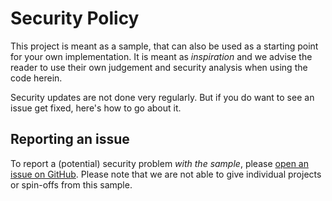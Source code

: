 # Security Policy

This project is meant as a sample, that can also be used as a starting point for your own implementation.
It is meant as _inspiration_ and we advise the reader to use their own judgement and security analysis when using the code herein.

Security updates are not done very regularly.
But if you do want to see an issue get fixed, here's how to go about it.

## Reporting an issue

To report a (potential) security problem _with the sample_, please [open an issue on GitHub](https://github.com/jeroenheijmans/sample-angular-azure-devops/issues).
Please note that we are not able to give individual projects or spin-offs from this sample.
